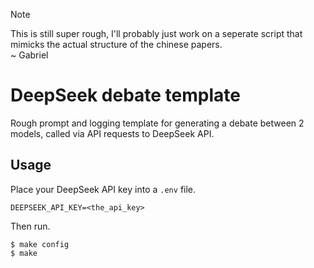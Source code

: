 > [!NOTE]  
> This is still super rough, I'll probably just work on a seperate script that mimicks the actual structure of the chinese papers.  
> ~ Gabriel  

# DeepSeek debate template

Rough prompt and logging template for generating a debate between 2 models, called via API requests to DeepSeek API.

## Usage

Place your DeepSeek API key into a `.env` file.

```env
DEEPSEEK_API_KEY=<the_api_key>
```

Then run.

```console
$ make config
$ make 
```